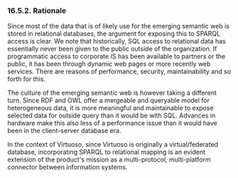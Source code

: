 <div id="rdfviewrationale" class="section">

<div class="titlepage">

<div>

<div>

### 16.5.2. Rationale

</div>

</div>

</div>

Since most of the data that is of likely use for the emerging semantic
web is stored in relational databases, the argument for exposing this to
SPARQL access is clear. We note that historically, SQL access to
relational data has essentially never been given to the public outside
of the organization. If programmatic access to corporate IS has been
available to partners or the public, it has been through dynamic web
pages or more recently web services. There are reasons of performance,
security, maintainability and so forth for this.

The culture of the emerging semantic web is however taking a different
turn. Since RDF and OWL offer a mergeable and queryable model for
heterogeneous data, it is more meaningful and maintainable to expose
selected data for outside query than it would be with SQL. Advances in
hardware make this also less of a performance issue than it would have
been in the client-server database era.

In the context of Virtuoso, since Virtuoso is originally a
virtual/federated database, incorporating SPARQL to relational mapping
is an evident extension of the product's mission as a multi-protocol,
multi-platform connector between information systems.

</div>
